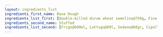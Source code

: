 ```yaml
---
layout: ingredients_list
ingredients_first_name: Base Dough
ingredients_list_first: [Double-milled durum wheat semolina@750g, Fine salt@10g, Lard@60g, Warm water@380ml]
ingredients_second_name: Stuffed
ingredients_list_second: [Frigo@600ml, Lattuga@89l, Sedano@68gr, Cipolla@4pzz]
---
```


